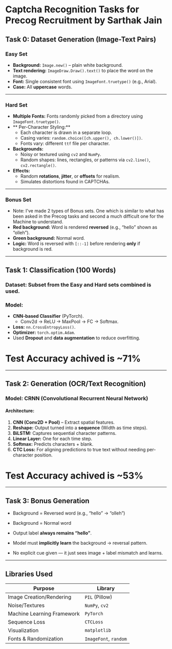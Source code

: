 # Captcha Recognition Tasks for Precog Recruitment by Sarthak Jain

## Task 0: Dataset Generation (Image-Text Pairs)

### Easy Set
- **Background:** `Image.new()` – plain white background.
- **Text rendering:** `ImageDraw.Draw().text()` to place the word on the image.
- **Font:** Single consistent font using `ImageFont.truetype()` (e.g., Arial).
- **Case:** All **uppercase** words.

---

### Hard Set
- **Multiple Fonts:** Fonts randomly picked from a directory using `ImageFont.truetype()`.
- ** Per-Character Styling:**
  - Each character is drawn in a separate loop.
  - Casing varies: `random.choice([ch.upper(), ch.lower()])`.
  - Fonts vary: different `ttf` file per character.
- **Backgrounds:**
  - Noisy or textured using `cv2` and `NumPy`.
  - Random shapes: lines, rectangles, or patterns via `cv2.line()`, `cv2.rectangle()`.
- **Effects:**
  - Random **rotations**, **jitter**, or **offsets** for realism.
  - Simulates distortions found in CAPTCHAs.
---

### Bonus Set 
- Note: I've made 2 types of Bonus sets. One which is similar to what has been asked in the Precog tasks and second a much difficult one for the Machine to understand.
- **Red background:** Word is rendered **reversed** (e.g., “hello” shown as “olleh”).
- **Green background:** Normal word.
- **Logic:** Word is reversed with `[::-1]` before rendering **only** if background is red.

---

## Task 1: Classification (100 Words)
### Dataset: Subset from the Easy and Hard sets combined is used.

### Model:
- **CNN-based Classifier** (PyTorch).
  - Conv2d → ReLU → MaxPool → FC → Softmax.
- **Loss:** `nn.CrossEntropyLoss()`.
- **Optimizer:** `torch.optim.Adam`.
- Used **Dropout** and **data augmentation** to reduce overfitting.
# Test Accuracy achived is ~71% 

---

## Task 2: Generation (OCR/Text Recognition)

### Model: **CRNN (Convolutional Recurrent Neural Network)**

#### Architecture:
1. **CNN (Conv2D + Pool)** – Extract spatial features.
2. **Reshape:** Output turned into a **sequence** (Width as time steps).
3. **BiLSTM:** Captures sequential character patterns.
4. **Linear Layer:** One for each time step.
5. **Softmax:** Predicts characters + blank.
6. **CTC Loss:** For aligning predictions to true text without needing per-character position.
# Test Accuracy achived is ~53%   

---

## Task 3: Bonus Generation

- Background = Reversed word (e.g., “hello” → “olleh”)  
- Background = Normal word  

- Output label **always remains “hello”**.
- Model must **implicitly learn** the background → reversal pattern.
- No explicit cue given — it just sees image + label mismatch and learns.
---

## Libraries Used

| Purpose                    | Library                     |
|----------------------------|-----------------------------|
| Image Creation/Rendering   | `PIL` (Pillow)              |
| Noise/Textures             | `NumPy`, `cv2`              |
| Machine Learning Framework | `PyTorch`                   |
| Sequence Loss              | `CTCLoss`                   |
| Visualization              | `matplotlib`                |
| Fonts & Randomization      | `ImageFont`, `random`       |

